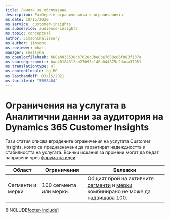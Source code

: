 ```yaml
---
title: Лимити за обслужване
description: Разберете ограниченията и ограниченията.
ms.date: 10/15/2020
ms.service: customer-insights
ms.subservice: audience-insights
ms.topic: conceptual
author: JimsonChalissery
ms.author: jimsonc
ms.reviewer: mhart
manager: shellyha
ms.openlocfilehash: b68ab833538db7020c8be8be7658c86f083f137a
ms.sourcegitcommit: bae40184312ab27b95c140a044875c2daea37951
ms.translationtype: HT
ms.contentlocale: bg-BG
ms.lasthandoff: 03/15/2021
ms.locfileid: "5598484"
---
```

# <a name="service-limits-in-dynamics-365-customer-insights-audience-insights-capability"></a>Ограничения на услугата в Аналитични данни за аудитория на Dynamics 365 Customer Insights

Тази статия описва вградените ограничения на услугата Customer Insights, които са предназначени да гарантират надеждността и стабилността на услугата. Всички искания за промени могат да бъдат направени чрез [форума за идеи](https://go.microsoft.com/fwlink/?linkid=2074172). 
 
| Област  | Ограничения  | Бележки |
|-------------|---------------------------------------------------------------------|---------------------------------------------------------------------|
| Сегменти и мерки | 100 сегмента или мерки. | Общият брой на активните [сегменти](segments.md) и [мерки](measures.md) комбинирано не може да надвишава 100.  |


[!INCLUDE[footer-include](../includes/footer-banner.md)]